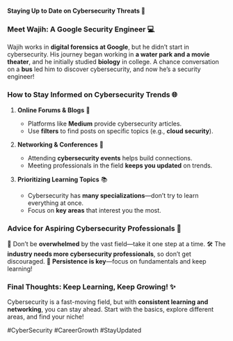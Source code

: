 **Staying Up to Date on Cybersecurity Threats 🔧**

### **Meet Wajih: A Google Security Engineer 💻**
Wajih works in **digital forensics at Google**, but he didn’t start in cybersecurity. His journey began working in **a water park and a movie theater**, and he initially studied **biology** in college. A chance conversation on a **bus** led him to discover cybersecurity, and now he’s a security engineer!

### **How to Stay Informed on Cybersecurity Trends 🌐**
1. **Online Forums & Blogs** 🔖
   - Platforms like **Medium** provide cybersecurity articles.
   - Use **filters** to find posts on specific topics (e.g., **cloud security**).

2. **Networking & Conferences** 💬
   - Attending **cybersecurity events** helps build connections.
   - Meeting professionals in the field **keeps you updated** on trends.

3. **Prioritizing Learning Topics** 📚
   - Cybersecurity has **many specializations**—don’t try to learn everything at once.
   - Focus on **key areas** that interest you the most.

### **Advice for Aspiring Cybersecurity Professionals 🚀**
🌟 Don’t be **overwhelmed** by the vast field—take it one step at a time.
🛠️ The **industry needs more cybersecurity professionals**, so don’t get discouraged.
💪 **Persistence is key**—focus on fundamentals and keep learning!

### **Final Thoughts: Keep Learning, Keep Growing! ✨**
Cybersecurity is a fast-moving field, but with **consistent learning and networking**, you can stay ahead. Start with the basics, explore different areas, and find your niche!

#CyberSecurity #CareerGrowth #StayUpdated

